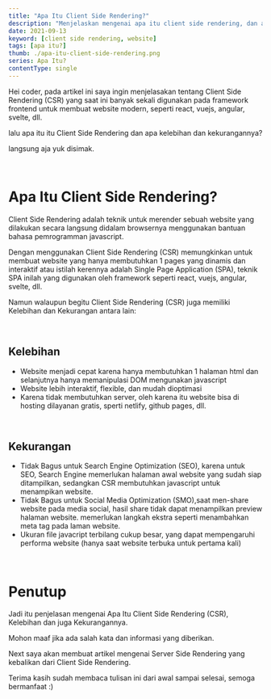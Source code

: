 ```yaml
---
title: "Apa Itu Client Side Rendering?"
description: "Menjelaskan mengenai apa itu client side rendering, dan apa kelebihan dan kekurangannya dari client side rendering?"
date: 2021-09-13
keyword: [client side rendering, website]
tags: [apa itu?]
thumb: ./apa-itu-client-side-rendering.png
series: Apa Itu?
contentType: single
---
```


Hei coder, pada artikel ini saya ingin menjelasakan tentang Client Side Rendering (CSR) yang saat ini banyak sekali digunakan pada framework frontend untuk membuat website modern, seperti react, vuejs, angular, svelte, dll.

lalu apa itu itu Client Side Rendering dan apa kelebihan dan kekurangannya?

langsung aja yuk disimak.

<br/>

# Apa Itu Client Side Rendering?

Client Side Rendering adalah teknik untuk merender sebuah website yang dilakukan secara langsung didalam browsernya menggunakan bantuan bahasa pemrogramman javascript.

Dengan menggunakan Client Side Rendering (CSR) memungkinkan untuk membuat website yang hanya membutuhkan 1 pages yang dinamis dan interaktif atau istilah kerennya adalah Single Page Application (SPA), teknik SPA inilah yang digunakan oleh framework seperti react, vuejs, angular, svelte, dll.

Namun walaupun begitu Client Side Rendering (CSR) juga memiliki Kelebihan dan Kekurangan antara lain:

<br/>

## Kelebihan
  - Website menjadi cepat karena hanya membutuhkan 1 halaman html dan selanjutnya hanya memanipulasi DOM mengunakan javascript
  - Website lebih interaktif, flexible, dan mudah dioptimasi
  - Karena tidak membutuhkan server, oleh karena itu website bisa di hosting dilayanan gratis, sperti netlify, github pages, dll.

<br/>

## Kekurangan 
  - Tidak Bagus untuk Search Engine Optimization (SEO), karena untuk SEO, Search Engine memerlukan halaman awal website yang sudah siap ditampilkan, sedangkan CSR membutuhkan javascript untuk menampikan website.
  - Tidak Bagus untuk Social Media Optimization (SMO),saat men-share website pada media social, hasil share tidak dapat menampilkan preview halaman website. memerlukan langkah ekstra seperti menambahkan meta tag pada laman website.
  - Ukuran file javacript terbilang cukup besar, yang dapat mempengaruhi performa website (hanya saat website terbuka untuk pertama kali)

<br/>

# Penutup

Jadi itu penjelasan mengenai Apa Itu Client Side Rendering (CSR), Kelebihan dan juga Kekurangannya.

Mohon maaf jika ada salah kata dan informasi yang diberikan.

Next saya akan membuat artikel mengenai Server Side Rendering yang kebalikan dari Client Side Rendering.

Terima kasih sudah membaca tulisan ini dari awal sampai selesai, semoga bermanfaat :)